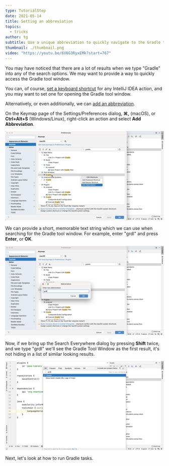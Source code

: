 ```yaml
---
type: TutorialStep
date: 2021-05-14
title: Setting an abbreviation
topics:
  - tricks
author: tg
subtitle: Use a unique abbreviation to quickly navigate to the Gradle tool window
thumbnail: ./thumbnail.png
video: "https://youtu.be/6V6G3RyxEMk?start=767"
---
```


You may have noticed that there are a lot of results when we type "Gradle" into any of the search options. We may want to provide a way to quickly access the Gradle tool window.

You can, of course, [set a keyboard shortcut](https://www.jetbrains.com/help/idea/configuring-keyboard-and-mouse-shortcuts.html#add-keyboard-shortcut) for any IntelliJ IDEA action, and you may want to set one for opening the Gradle tool window.

Alternatively, or even additionally, we can [add an abbreviation](https://www.jetbrains.com/help/idea/configuring-keyboard-and-mouse-shortcuts.html#add-abbreviation).

On the Keymap page of the Settings/Preferences dialog, **⌘,** (macOS), or **Ctrl+Alt+S** (Windows/Linux), right-click an action and select **Add Abbreviation**.

![Add abbreviation](./add-abbreviation.png)

We can provide a short, memorable text string which we can use when searching for the Gradle tool window. For example, enter "grdl" and press **Enter**, or **OK**.

![Enter abbreviation](./abbreviation-to-use.png)

Now, if we bring up the Search Everywhere dialog by pressing **Shift** twice, and we type "grdl" we'll see the Gradle Tool Window as the first result, it's not hiding in a list of similar looking results.

![Enter abbreviation](./grdl-search-results.png)

Next, let's look at how to run Gradle tasks.
